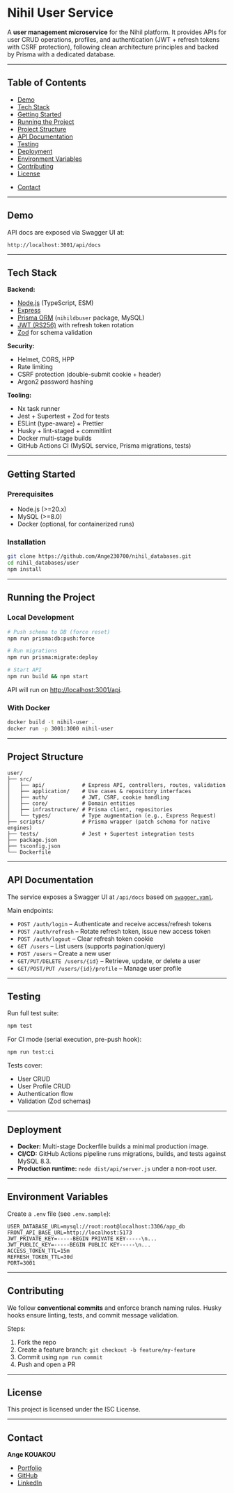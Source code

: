 <!-- user\README.md -->

# Nihil User Service

<!-- ![Nihil Logo](link-to-logo.png) -->

A **user management microservice** for the Nihil platform.
It provides APIs for user CRUD operations, profiles, and authentication (JWT + refresh tokens with CSRF protection), following clean architecture principles and backed by Prisma with a dedicated database.

---

## Table of Contents

- [Demo](#demo)
- [Tech Stack](#tech-stack)
- [Getting Started](#getting-started)
- [Running the Project](#running-the-project)
- [Project Structure](#project-structure)
- [API Documentation](#api-documentation)
- [Testing](#testing)
- [Deployment](#deployment)
- [Environment Variables](#environment-variables)
- [Contributing](#contributing)
- [License](#license)
<!-- * [Acknowledgements](#acknowledgements) -->
- [Contact](#contact)

---

## Demo

API docs are exposed via Swagger UI at:

```
http://localhost:3001/api/docs
```

---

## Tech Stack

**Backend:**

- [Node.js](https://nodejs.org/) (TypeScript, ESM)
- [Express](https://expressjs.com/)
- [Prisma ORM](https://www.prisma.io/) (`nihildbuser` package, MySQL)
- [JWT (RS256)](https://www.rfc-editor.org/rfc/rfc7519) with refresh token rotation
- [Zod](https://zod.dev/) for schema validation

**Security:**

- Helmet, CORS, HPP
- Rate limiting
- CSRF protection (double-submit cookie + header)
- Argon2 password hashing

**Tooling:**

- Nx task runner
- Jest + Supertest + Zod for tests
- ESLint (type-aware) + Prettier
- Husky + lint-staged + commitlint
- Docker multi-stage builds
- GitHub Actions CI (MySQL service, Prisma migrations, tests)

---

## Getting Started

### Prerequisites

- Node.js (>=20.x)
- MySQL (>=8.0)
- Docker (optional, for containerized runs)

### Installation

```bash
git clone https://github.com/Ange230700/nihil_databases.git
cd nihil_databases/user
npm install
```

---

## Running the Project

### Local Development

```bash
# Push schema to DB (force reset)
npm run prisma:db:push:force

# Run migrations
npm run prisma:migrate:deploy

# Start API
npm run build && npm start
```

API will run on [http://localhost:3001/api](http://localhost:3001/api).

### With Docker

```bash
docker build -t nihil-user .
docker run -p 3001:3000 nihil-user
```

---

## Project Structure

```
user/
├── src/
│   ├── api/            # Express API, controllers, routes, validation
│   ├── application/    # Use cases & repository interfaces
│   ├── auth/           # JWT, CSRF, cookie handling
│   ├── core/           # Domain entities
│   ├── infrastructure/ # Prisma client, repositories
│   └── types/          # Type augmentation (e.g., Express Request)
├── scripts/            # Prisma wrapper (patch schema for native engines)
├── tests/              # Jest + Supertest integration tests
├── package.json
├── tsconfig.json
└── Dockerfile
```

---

## API Documentation

The service exposes a Swagger UI at `/api/docs` based on [`swagger.yaml`](src/api/swagger.yaml).

Main endpoints:

- `POST /auth/login` – Authenticate and receive access/refresh tokens
- `POST /auth/refresh` – Rotate refresh token, issue new access token
- `POST /auth/logout` – Clear refresh token cookie
- `GET /users` – List users (supports pagination/query)
- `POST /users` – Create a new user
- `GET/PUT/DELETE /users/{id}` – Retrieve, update, or delete a user
- `GET/POST/PUT /users/{id}/profile` – Manage user profile

---

## Testing

Run full test suite:

```bash
npm test
```

For CI mode (serial execution, pre-push hook):

```bash
npm run test:ci
```

Tests cover:

- User CRUD
- User Profile CRUD
- Authentication flow
- Validation (Zod schemas)

---

## Deployment

- **Docker:** Multi-stage Dockerfile builds a minimal production image.
- **CI/CD:** GitHub Actions pipeline runs migrations, builds, and tests against MySQL 8.3.
- **Production runtime:** `node dist/api/server.js` under a non-root user.

---

## Environment Variables

Create a `.env` file (see `.env.sample`):

```env
USER_DATABASE_URL=mysql://root:root@localhost:3306/app_db
FRONT_API_BASE_URL=http://localhost:5173
JWT_PRIVATE_KEY=-----BEGIN PRIVATE KEY-----\n...
JWT_PUBLIC_KEY=-----BEGIN PUBLIC KEY-----\n...
ACCESS_TOKEN_TTL=15m
REFRESH_TOKEN_TTL=30d
PORT=3001
```

---

## Contributing

We follow **conventional commits** and enforce branch naming rules.
Husky hooks ensure linting, tests, and commit message validation.

Steps:

1. Fork the repo
2. Create a feature branch: `git checkout -b feature/my-feature`
3. Commit using `npm run commit`
4. Push and open a PR

---

## License

This project is licensed under the ISC License.

<!-- ---

## Acknowledgements

* [Express](https://expressjs.com/)
* [Prisma](https://www.prisma.io/)
* [Zod](https://zod.dev/)
* [Pino](https://getpino.io/)
* [Swagger UI](https://swagger.io/tools/swagger-ui/) -->

---

## Contact

**Ange KOUAKOU**

- [Portfolio](https://ultime-portfolio.vercel.app/)
- [GitHub](https://github.com/Ange230700)
- [LinkedIn](https://www.linkedin.com/in/ange-kouakou/)
